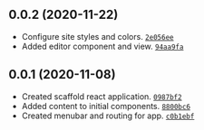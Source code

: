 
## 0.0.2 (2020-11-22)
-   Configure site styles and colors.   [`2e056ee`]
-   Added editor component and view.    [`94aa9fa`]

[`2e056ee`]: https://github.com/elusive/rnd-diagrams/commit/2e056ee2fbc2456f1376dd47b5096e10c75430a8
[`94aa9fa`]: https://github.com/elusive/rnd-diagrams/commit/94aa9fa3d992608b8434999646823642c79141a1

## 0.0.1 (2020-11-08)
-   Created scaffold react application. [`0987bf2`]
-   Added content to initial components. [`8800bc6`]
-   Created menubar and routing for app. [`c0b1ebf`]

[`0987bf2`]: https://github.com/elusive/rnd-diagrams/commit/0987bf26decfa19aa896ea5e8dc02e801bdf54b5
[`8800bc6`]: https://github.com/elusive/rnd-diagrams/commit/8800bc6e605b4ffd5e478acce109badeb081296e
[`c0b1ebf`]: https://github.com/elusive/rnd-diagrams/commit/c0b1ebf9b76e879b1782c2c2c8dc5efe3c039337


